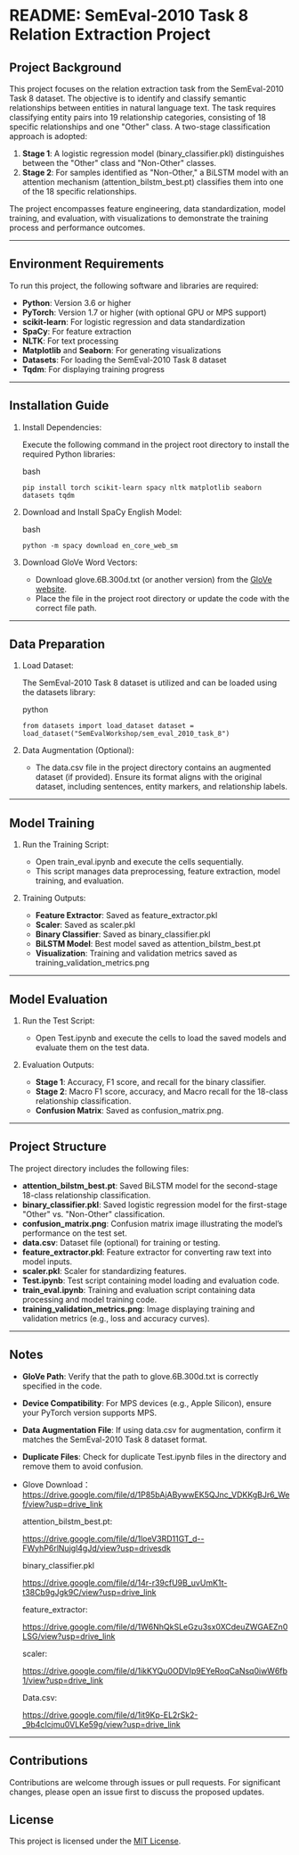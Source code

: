 # README: SemEval-2010 Task 8 Relation Extraction Project

## Project Background

This project focuses on the relation extraction task from the SemEval-2010 Task 8 dataset. The objective is to identify and classify semantic relationships between entities in natural language text. The task requires classifying entity pairs into 19 relationship categories, consisting of 18 specific relationships and one "Other" class. A two-stage classification approach is adopted:

1. **Stage 1**: A logistic regression model (binary_classifier.pkl) distinguishes between the "Other" class and "Non-Other" classes.
2. **Stage 2**: For samples identified as "Non-Other," a BiLSTM model with an attention mechanism (attention_bilstm_best.pt) classifies them into one of the 18 specific relationships.

The project encompasses feature engineering, data standardization, model training, and evaluation, with visualizations to demonstrate the training process and performance outcomes.

------

## Environment Requirements

To run this project, the following software and libraries are required:

- **Python**: Version 3.6 or higher
- **PyTorch**: Version 1.7 or higher (with optional GPU or MPS support)
- **scikit-learn**: For logistic regression and data standardization
- **SpaCy**: For feature extraction
- **NLTK**: For text processing
- **Matplotlib** and **Seaborn**: For generating visualizations
- **Datasets**: For loading the SemEval-2010 Task 8 dataset
- **Tqdm**: For displaying training progress

------

## Installation Guide

1. Install Dependencies:

   Execute the following command in the project root directory to install the required Python libraries:

   bash

   `pip install torch scikit-learn spacy nltk matplotlib seaborn datasets tqdm`

4. Download and Install SpaCy English Model:

   bash

   `python -m spacy download en_core_web_sm`

5. Download GloVe Word Vectors:

   - Download glove.6B.300d.txt (or another version) from the [GloVe website](https://nlp.stanford.edu/projects/glove/).
   - Place the file in the project root directory or update the code with the correct file path.

------

## Data Preparation

1. Load Dataset:

   The SemEval-2010 Task 8 dataset is utilized and can be loaded using the datasets library:

   python

   `from datasets import load_dataset dataset = load_dataset("SemEvalWorkshop/sem_eval_2010_task_8")`

3. Data Augmentation (Optional):

   - The data.csv file in the project directory contains an augmented dataset (if provided). Ensure its format aligns with the original dataset, including sentences, entity markers, and relationship labels.

------

## Model Training

1. Run the Training Script:

   - Open train_eval.ipynb and execute the cells sequentially.
   - This script manages data preprocessing, feature extraction, model training, and evaluation.

2. Training Outputs:

   - **Feature Extractor**: Saved as feature_extractor.pkl
   - **Scaler**: Saved as scaler.pkl
   - **Binary Classifier**: Saved as binary_classifier.pkl
   - **BiLSTM Model**: Best model saved as attention_bilstm_best.pt
   - **Visualization**: Training and validation metrics saved as training_validation_metrics.png

------

## Model Evaluation

1. Run the Test Script:

   - Open Test.ipynb and execute the cells to load the saved models and evaluate them on the test data.

2. Evaluation Outputs:

   - **Stage 1**: Accuracy, F1 score, and recall for the binary classifier.
   - **Stage 2**: Macro F1 score, accuracy, and Macro recall for the 18-class relationship classification.
   - **Confusion Matrix**: Saved as confusion_matrix.png.

------

## Project Structure

The project directory includes the following files:

- **attention_bilstm_best.pt**: Saved BiLSTM model for the second-stage 18-class relationship classification.
- **binary_classifier.pkl**: Saved logistic regression model for the first-stage "Other" vs. "Non-Other" classification.
- **confusion_matrix.png**: Confusion matrix image illustrating the model’s performance on the test set.
- **data.csv**: Dataset file (optional) for training or testing.
- **feature_extractor.pkl**: Feature extractor for converting raw text into model inputs.
- **scaler.pkl**: Scaler for standardizing features.
- **Test.ipynb**: Test script containing model loading and evaluation code.
- **train_eval.ipynb**: Training and evaluation script containing data processing and model training code.
- **training_validation_metrics.png**: Image displaying training and validation metrics (e.g., loss and accuracy curves).

------

## Notes

- **GloVe Path**: Verify that the path to glove.6B.300d.txt is correctly specified in the code.
- **Device Compatibility**: For MPS devices (e.g., Apple Silicon), ensure your PyTorch version supports MPS.
- **Data Augmentation File**: If using data.csv for augmentation, confirm it matches the SemEval-2010 Task 8 dataset format.
- **Duplicate Files**: Check for duplicate Test.ipynb files in the directory and remove them to avoid confusion.
- Glove Download：https://drive.google.com/file/d/1P85bAjABywwEK5QJnc_VDKKgBJr6_Wef/view?usp=drive_link

  attention_bilstm_best.pt:

  https://drive.google.com/file/d/1loeV3RD11GT_d--FWyhP6rlNujgl4gJd/view?usp=drivesdk

  binary_classifier.pkl

  https://drive.google.com/file/d/14r-r39cfU9B_uvUmK1t-t38Cb9gJgk9C/view?usp=drive_link

  feature_extractor:

  https://drive.google.com/file/d/1W6NhQkSLeGzu3sx0XCdeuZWGAEZn0LSG/view?usp=drive_link

  scaler:

  https://drive.google.com/file/d/1ikKYQu0ODVIp9EYeRoqCaNsq0iwW6fb1/view?usp=drive_link

  Data.csv:

  https://drive.google.com/file/d/1it9Kp-EL2rSk2-_9b4cIcjmu0VLKe59g/view?usp=drive_link

------

## Contributions

Contributions are welcome through issues or pull requests. For significant changes, please open an issue first to discuss the proposed updates.

## License

This project is licensed under the [MIT License](LICENSE).
